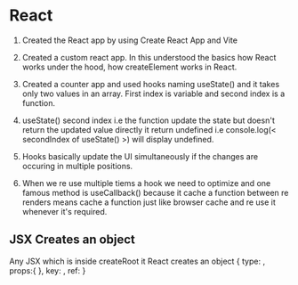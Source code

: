 # React 

1. Created the React app by using Create React App and Vite
2. Created a custom react app. In this understood the basics how React works under the hood, how createElement works in React.
3. Created a counter app and used hooks naming useState() and it takes only two values in an array. First index is variable and second index is a function.
4. useState() second index i.e the function update the state but doesn't return the updated value directly it return undefined i.e console.log(< secondIndex of useState() >) will display undefined.
5. Hooks basically update the UI simultaneously if the changes are occuring in multiple positions.

6. When we re use multiple tiems a hook we need to optimize and one famous method is useCallback() because it cache a function between re renders means cache a function just like browser cache and re use it whenever it's required.

## JSX Creates an object
Any JSX which is inside createRoot it React creates an object 
{ type: ,
  props:{
  },
  key: ,
  ref: 
}

